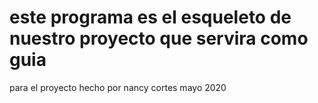# este programa es el esqueleto  de nuestro proyecto que servira como guia 
para el proyecto
hecho por nancy cortes 
mayo 2020
